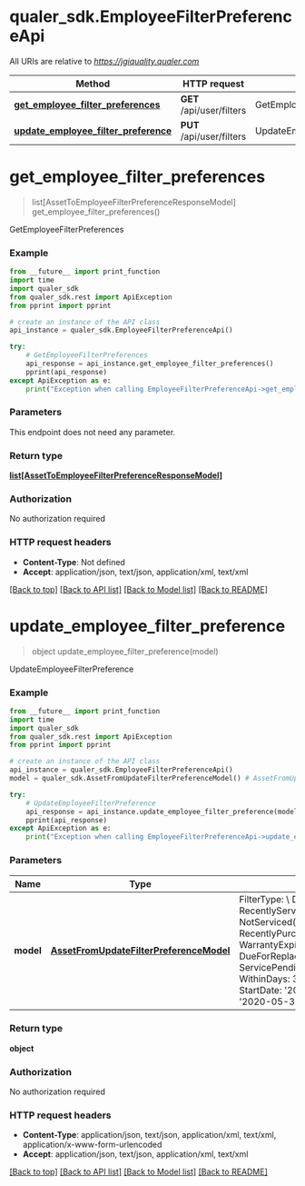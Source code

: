 # qualer_sdk.EmployeeFilterPreferenceApi

All URIs are relative to *https://jgiquality.qualer.com*

Method | HTTP request | Description
------------- | ------------- | -------------
[**get_employee_filter_preferences**](EmployeeFilterPreferenceApi.md#get_employee_filter_preferences) | **GET** /api/user/filters | GetEmployeeFilterPreferences
[**update_employee_filter_preference**](EmployeeFilterPreferenceApi.md#update_employee_filter_preference) | **PUT** /api/user/filters | UpdateEmployeeFilterPreference


# **get_employee_filter_preferences**
> list[AssetToEmployeeFilterPreferenceResponseModel] get_employee_filter_preferences()

GetEmployeeFilterPreferences

### Example
```python
from __future__ import print_function
import time
import qualer_sdk
from qualer_sdk.rest import ApiException
from pprint import pprint

# create an instance of the API class
api_instance = qualer_sdk.EmployeeFilterPreferenceApi()

try:
    # GetEmployeeFilterPreferences
    api_response = api_instance.get_employee_filter_preferences()
    pprint(api_response)
except ApiException as e:
    print("Exception when calling EmployeeFilterPreferenceApi->get_employee_filter_preferences: %s\n" % e)
```

### Parameters
This endpoint does not need any parameter.

### Return type

[**list[AssetToEmployeeFilterPreferenceResponseModel]**](AssetToEmployeeFilterPreferenceResponseModel.md)

### Authorization

No authorization required

### HTTP request headers

 - **Content-Type**: Not defined
 - **Accept**: application/json, text/json, application/xml, text/xml

[[Back to top]](#) [[Back to API list]](../README.md#documentation-for-api-endpoints) [[Back to Model list]](../README.md#documentation-for-models) [[Back to README]](../README.md)

# **update_employee_filter_preference**
> object update_employee_filter_preference(model)

UpdateEmployeeFilterPreference

### Example
```python
from __future__ import print_function
import time
import qualer_sdk
from qualer_sdk.rest import ApiException
from pprint import pprint

# create an instance of the API class
api_instance = qualer_sdk.EmployeeFilterPreferenceApi()
model = qualer_sdk.AssetFromUpdateFilterPreferenceModel() # AssetFromUpdateFilterPreferenceModel | FilterType: \\  DueForService(AssetsDue), RecentlyServiced(AssetsRecentlyServiced), NotServiced(AssetsNotServiced), \\  RecentlyPurchased(AssetsRecentlyPurchased), WarrantyExpiring(AssetsWarrantyExpires), \\  DueForReplacement(AssetsDueForReplacement), ServicePending(AssetsServicePending) \\                WithinDays: 30                UseDateRange: true, false                StartDate: '2020-01-01' optional                EndDate: '2020-05-31' optional

try:
    # UpdateEmployeeFilterPreference
    api_response = api_instance.update_employee_filter_preference(model)
    pprint(api_response)
except ApiException as e:
    print("Exception when calling EmployeeFilterPreferenceApi->update_employee_filter_preference: %s\n" % e)
```

### Parameters

Name | Type | Description  | Notes
------------- | ------------- | ------------- | -------------
 **model** | [**AssetFromUpdateFilterPreferenceModel**](AssetFromUpdateFilterPreferenceModel.md)| FilterType: \\  DueForService(AssetsDue), RecentlyServiced(AssetsRecentlyServiced), NotServiced(AssetsNotServiced), \\  RecentlyPurchased(AssetsRecentlyPurchased), WarrantyExpiring(AssetsWarrantyExpires), \\  DueForReplacement(AssetsDueForReplacement), ServicePending(AssetsServicePending) \\                WithinDays: 30                UseDateRange: true, false                StartDate: &#39;2020-01-01&#39; optional                EndDate: &#39;2020-05-31&#39; optional | 

### Return type

**object**

### Authorization

No authorization required

### HTTP request headers

 - **Content-Type**: application/json, text/json, application/xml, text/xml, application/x-www-form-urlencoded
 - **Accept**: application/json, text/json, application/xml, text/xml

[[Back to top]](#) [[Back to API list]](../README.md#documentation-for-api-endpoints) [[Back to Model list]](../README.md#documentation-for-models) [[Back to README]](../README.md)

